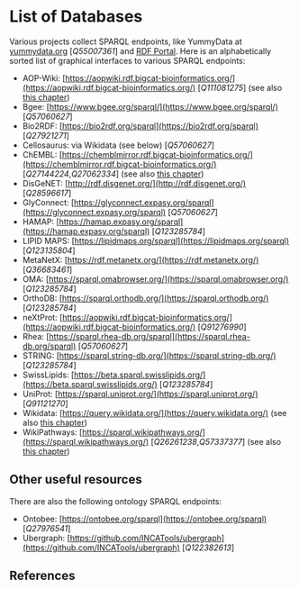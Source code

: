 # List of Databases

Various projects collect <topic>SPARQL endpoint</topic>s, like <topic>YummyData</topic> at [yummydata.org](https://yummydata.org/) [<cite>Q55007361</cite>]
and [RDF Portal](https://rdfportal.org/datasets).
Here is an alphabetically sorted list of graphical interfaces to various SPARQL endpoints:

* AOP-Wiki: [https://aopwiki.rdf.bigcat-bioinformatics.org/](https://aopwiki.rdf.bigcat-bioinformatics.org/) [<cite>Q111081275</cite>] (see also [this chapter](aopwiki.i.md))
* Bgee: [https://www.bgee.org/sparql/](https://www.bgee.org/sparql/) [<cite>Q57060627</cite>]
* Bio2RDF: [https://bio2rdf.org/sparql](https://bio2rdf.org/sparql) [<cite>Q27921271</cite>]
* Cellosaurus: via Wikidata (see below) [<cite>Q57060627</cite>]
* ChEMBL: [https://chemblmirror.rdf.bigcat-bioinformatics.org/](https://chemblmirror.rdf.bigcat-bioinformatics.org/) [<cite>Q27144224</cite>,<cite>Q27062334</cite>] (see also [this chapter](chembl.i.md))
* DisGeNET: [http://rdf.disgenet.org/](http://rdf.disgenet.org/) [<cite>Q28596617</cite>]
* GlyConnect: [https://glyconnect.expasy.org/sparql](https://glyconnect.expasy.org/sparql) [<cite>Q57060627</cite>]
* HAMAP: [https://hamap.expasy.org/sparql](https://hamap.expasy.org/sparql) [<cite>Q123285784</cite>]
* LIPID MAPS: [https://lipidmaps.org/sparql](https://lipidmaps.org/sparql) [<cite>Q123135804</cite>]
* MetaNetX: [https://rdf.metanetx.org/](https://rdf.metanetx.org/) [<cite>Q36683461</cite>]
* OMA: [https://sparql.omabrowser.org/](https://sparql.omabrowser.org/) [<cite>Q123285784</cite>]
* OrthoDB: [https://sparql.orthodb.org/](https://sparql.orthodb.org/) [<cite>Q123285784</cite>]
* neXtProt: [https://aopwiki.rdf.bigcat-bioinformatics.org/](https://aopwiki.rdf.bigcat-bioinformatics.org/) [<cite>Q91276990</cite>]
* Rhea: [https://sparql.rhea-db.org/sparql](https://sparql.rhea-db.org/sparql) [<cite>Q57060627</cite>]
* STRING: [https://sparql.string-db.org/](https://sparql.string-db.org/) [<cite>Q123285784</cite>]
* SwissLipids: [https://beta.sparql.swisslipids.org/](https://beta.sparql.swisslipids.org/) [<cite>Q123285784</cite>]
* UniProt: [https://sparql.uniprot.org/](https://sparql.uniprot.org/) [<cite>Q91121270</cite>]
* Wikidata: [https://query.wikidata.org/](https://query.wikidata.org/) (see also [this chapter](wikidata.i.md))
* WikiPathways: [https://sparql.wikipathways.org/](https://sparql.wikipathways.org/) [<cite>Q26261238</cite>,<cite>Q57337377</cite>] (see also [this chapter](wikipathways.i.md))

## Other useful resources

There are also the following <topic>ontology</topic> SPARQL endpoints:

* Ontobee: [https://ontobee.org/sparql](https://ontobee.org/sparql) [<cite>Q27976541</cite>]
* Ubergraph: [https://github.com/INCATools/ubergraph](https://github.com/INCATools/ubergraph) [<cite>Q122382613</cite>]

## References

<references/>

